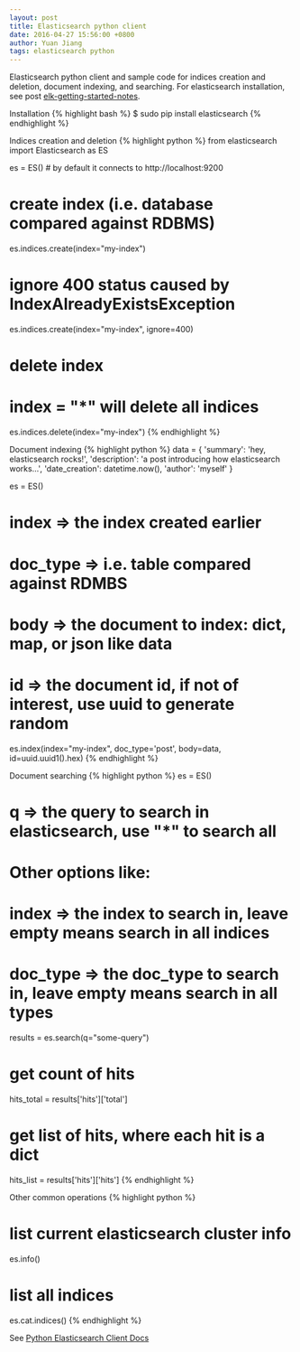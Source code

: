 ```yaml
---
layout: post
title: Elasticsearch python client
date: 2016-04-27 15:56:00 +0800
author: Yuan Jiang
tags: elasticsearch python
---
```


Elasticsearch python client and sample code for indices creation and deletion, document indexing, and searching. For elasticsearch installation, see post [elk-getting-started-notes](/elk-getting-started-notes).

Installation
{% highlight bash %}
$ sudo pip install elasticsearch
{% endhighlight %}

Indices creation and deletion
{% highlight python %}
from elasticsearch import Elasticsearch as ES

es = ES() # by default it connects to http://localhost:9200

# create index (i.e. database compared against RDBMS)
es.indices.create(index="my-index")
# ignore 400 status caused by IndexAlreadyExistsException
es.indices.create(index="my-index", ignore=400)

# delete index
# index = "*" will delete all indices
es.indices.delete(index="my-index")
{% endhighlight %}

Document indexing
{% highlight python %}
data = {
  'summary': 'hey, elasticsearch rocks!',
  'description': 'a post introducing how elasticsearch works...',
  'date_creation': datetime.now(),
  'author': 'myself'
}

es = ES()

# index    => the index created earlier
# doc_type => i.e. table compared against RDMBS
# body     => the document to index: dict, map, or json like data
# id       => the document id, if not of interest, use uuid to generate random
es.index(index="my-index", doc_type='post', body=data, id=uuid.uuid1().hex)
{% endhighlight %}

Document searching
{% highlight python %}
es = ES()

# q        => the query to search in elasticsearch, use "*" to search all
# Other options like:
# index    => the index to search in, leave empty means search in all indices
# doc_type => the doc_type to search in, leave empty means search in all types
results = es.search(q="some-query")

# get count of hits
hits_total = results['hits']['total']

# get list of hits, where each hit is a dict
hits_list = results['hits']['hits']
{% endhighlight %}

Other common operations
{% highlight python %}
# list current elasticsearch cluster info
es.info()

# list all indices
es.cat.indices()
{% endhighlight %}

See [Python Elasticsearch Client Docs](https://elasticsearch-py.readthedocs.org/en/master/index.html)
